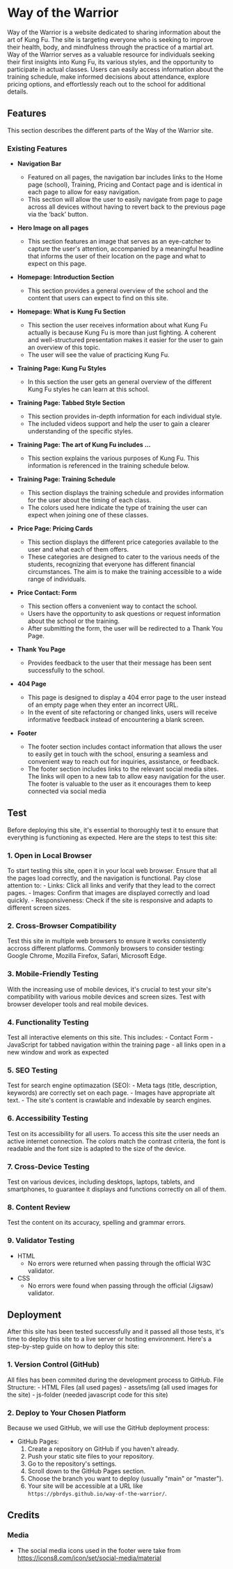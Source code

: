 # Way of the Warrior
 Way of the Warrior is a website dedicated to sharing information about the art of Kung Fu. 
 The site is targeting everyone who is seeking to improve their health, body, and mindfulness through the practice of a martial art.
 Way of the Warrior serves as a valuable resource for individuals seeking their first insights into Kung Fu, its various styles, and the opportunity to participate in actual classes. 
 Users can easily access information about the training schedule, make informed decisions about attendance, explore pricing options, and effortlessly reach out to the school for additional details.

## Features 
This section describes the different parts of the Way of the Warrior site. 

### Existing Features

- __Navigation Bar__
    - Featured on all pages, the navigation bar includes links to the Home page (school), Training, Pricing and Contact page and is identical in each page to allow for easy navigation.
    - This section will allow the user to easily navigate from page to page across all devices without having to revert back to the previous page via the ‘back’ button.

- __Hero Image on all pages__
    - This section features an image that serves as an eye-catcher to capture the user's attention, accompanied by a meaningful headline that informs the user of their location on the page and what to expect on this page.

- __Homepage: Introduction Section__
    - This section provides a general overview of the school and the content that users can expect to find on this site.

- __Homepage: What is Kung Fu Section__ 
    - This section the user receives information about what Kung Fu actually is because Kung Fu is more than just fighting. A coherent and well-structured presentation makes it easier for the user to gain an overview of this topic.
    - The user will see the value of practicing Kung Fu.

- __Training Page: Kung Fu Styles__
    - In this section the user gets an general overview of the different Kung Fu styles he can learn at this school.

- __Training Page: Tabbed Style Section__ 
    - This section provides in-depth information for each individual style. 
    - The included videos support and help the user to gain a clearer understanding of the specific styles.

- __Training Page: The art of Kung Fu includes ...__
    - This section explains the various purposes of Kung Fu. This information is referenced in the training schedule below.

- __Training Page: Training Schedule__
    - This section displays the training schedule and provides information for the user about the timing of each class.
    - The colors used here indicate the type of training the user can expect when joining one of these classes.

- __Price Page: Pricing Cards__
    - This section displays the different price categories available to the user and what each of them offers. 
    - These categories are designed to cater to the various needs of the students, recognizing that everyone has different financial circumstances. The aim is to make the training accessible to a wide range of individuals.

- __Price Contact: Form__ 
    - This section offers a convenient way to contact the school.
    - Users have the opportunity to ask questions or request information about the school or the training.
    - After submitting the form, the user will be redirected to a Thank You Page.

- __Thank You Page__
    - Provides feedback to the user that their message has been sent successfully to the school. 

- __404 Page__
    - This page is designed to display a 404 error page to the user instead of an empty page when they enter an incorrect URL.
    - In the event of site refactoring or changed links, users will receive informative feedback instead of encountering a blank screen.

- __Footer__ 
    - The footer section includes contact information that allows the user to easily get in touch with the school, ensuring a seamless and convenient way to reach out for inquiries, assistance, or feedback.
    - The footer section includes links to the relevant social media sites. The links will open to a new tab to allow easy navigation for the user. The footer is valuable to the user as it encourages them to keep connected via social media


## Test
Before deploying this site, it's essential to thoroughly test it to ensure that everything is functioning as expected. 
Here are the steps to test this site:

### 1. Open in Local Browser
To start testing this site, open it in your local web browser. Ensure that all the pages load correctly, and the navigation is functional. 
Pay close attention to:
    - Links: Click all links and verify that they lead to the correct pages.
    - Images: Confirm that images are displayed correctly and load quickly.
    - Responsiveness: Check if the site is responsive and adapts to different screen sizes.

### 2. Cross-Browser Compatibility
Test this site in multiple web browsers to ensure it works consistently accross different platforms.
Commonly browsers to consider testing: Google Chrome, Mozilla Firefox, Safari, Microsoft Edge.

### 3. Mobile-Friendly Testing
With the increasing use of mobile devices, it's crucial to test your site's compatibility with various mobile devices and screen sizes. Test with browser developer tools and real mobile devices. 

### 4. Functionality Testing
Test all interactive elements on this site. 
This includes:
    - Contact Form
    - JavaScript for tabbed navigation within the training page
    - all links open in a new window and work as expected

### 5. SEO Testing
Test for search engine optimazation (SEO): 
    - Meta tags (title, description, keywords) are correctly set on each page.
    - Images have appropriate alt text.
    - The site's content is crawlable and indexable by search engines.

### 6. Accessibility Testing
Test on its accessibility for all users.
To access this site the user needs an active internet connection.
The colors match the contrast criteria, the font is readable and the font size is adapted to the size of the device.

### 7. Cross-Device Testing
Test on various devices, including desktops, laptops, tablets, and smartphones, to guarantee it displays and functions correctly on all of them.

### 8. Content Review
Test the content on its accuracy, spelling and grammar errors.

### 9. Validator Testing 
- HTML
  - No errors were returned when passing through the official W3C validator.
- CSS
  - No errors were found when passing through the official (Jigsaw) validator.


## Deployment
After this site has been tested successfully and it passed all those tests, it's time to deploy this site to a live server
or hosting environment. 
Here's a step-by-step guide on how to deploy this site:

### 1. Version Control (GitHub)
All files has been commited during the development process to GitHub.
    File Structure: 
        - HTML Files (all used pages)
        - assets/img (all used images for the site)
        - js-folder (needed javascript code for this site)

### 2. Deploy to Your Chosen Platform
Because we used GitHub, we will use the GitHub deployment process:

- GitHub Pages:
  1. Create a repository on GitHub if you haven't already.
  2. Push your static site files to your repository.
  3. Go to the repository's settings.
  4. Scroll down to the GitHub Pages section.
  5. Choose the branch you want to deploy (usually "main" or "master").
  6. Your site will be accessible at a URL like `https://pbrdys.github.io/way-of-the-warrior/`.


## Credits

### Media
- The social media icons used in the footer were take from https://icons8.com/icon/set/social-media/material